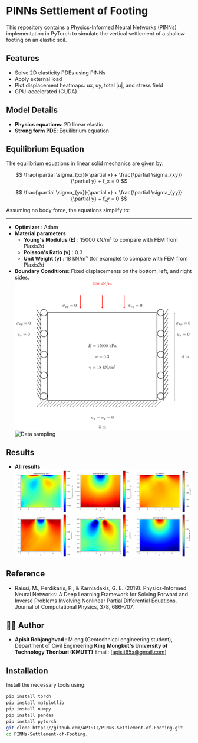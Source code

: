 # PINNs Settlement of Footing

This repository contains a Physics-Informed Neural Networks (PINNs) implementation in PyTorch to simulate the vertical settlement of a shallow footing on an elastic soil.

## Features

- Solve 2D elasticity PDEs using PINNs
- Apply external load
- Plot displacement heatmaps: ux, uy, total |u|, and stress field
- GPU-accelerated (CUDA)

## Model Details
- **Physics equations**: 2D linear elastic
- **Strong form PDE**: Equilibrium equation
## Equilibrium Equation
The equilibrium equations in linear solid mechanics are given by:

$$
\frac{\partial \sigma_{xx}}{\partial x} + \frac{\partial \sigma_{xy}}{\partial y} + f_x = 0
$$

$$
\frac{\partial \sigma_{yx}}{\partial x} + \frac{\partial \sigma_{yy}}{\partial y} + f_y = 0
$$

Assuming no body force, the equations simplify to:


---
- **Optimizer** : Adam
- **Material parameters**
  - **Young's Modulus (E)** : 15000 kN/m² to compare with FEM from Plaxis2d
  - **Poisson's Ratio (ν)** : 0.3
  - **Unit Weight (γ)** : 18 kN/m³ (for example) to compare with FEM from Plaxis2d
- **Boundary Conditions**: Fixed displacements on the bottom, left, and right sides.
  ![Dimension](Dimension.png)
  ![Data sampling](Data-sampling.png)

## Results
-  **All results**
  ![All results](results_plots.png)

## Reference
-  Raissi, M., Perdikaris, P., & Karniadakis, G. E. (2019). Physics-Informed Neural Networks: A Deep Learning Framework for Solving Forward and Inverse Problems Involving Nonlinear Partial Differential Equations. Journal of Computational Physics, 378, 686–707.

## 👨‍💻 Author
-  **Apisit Robjanghvad** : M.eng (Geotechnical engineering student), Department of Civil Engineering **King Mongkut's University of Technology Thonburi (KMUTT)**
Email: [apisit65a@gmail.com] 

## Installation
Install the necessary tools using:
```bash
pip install torch
pip install matplotlib
pip install numpy
pip install pandas
pip install pytorch
git clone https://github.com/AP1S1T/PINNs-Settlement-of-Footing.git
cd PINNs-Settlement-of-Footing.

